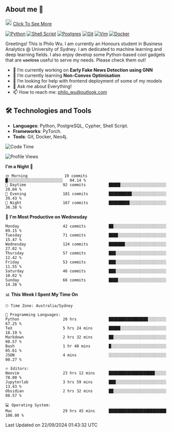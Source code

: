 ## About me 🤗

<a href="#"><img src="https://media.giphy.com/media/hvRJCLFzcasrR4ia7z/giphy.gif" width="20px" height="20px"></a> [Click To See More](https://codeboyphilo.github.io)

[![Python](https://img.shields.io/badge/python-3670A0?style=for-the-badge&logo=python&logoColor=ffdd54)](#)
[![Shell Script](https://img.shields.io/badge/shell_script-%23121011.svg?style=for-the-badge&logo=gnu-bash&logoColor=white)](#)
[![Postgres](https://img.shields.io/badge/postgres-%23316192.svg?style=for-the-badge&logo=postgresql&logoColor=white)](#)
[![Git](https://img.shields.io/badge/git-%23F05033.svg?style=for-the-badge&logo=git&logoColor=white)](#)
[![Vim](https://img.shields.io/badge/VIM-%2311AB00.svg?style=for-the-badge&logo=vim&logoColor=white)](#)
[![Docker](https://img.shields.io/badge/docker-%230db7ed.svg?style=for-the-badge&logo=docker&logoColor=white)](#)

Greetings! This is Philo Wu. I am currently an Honours student in Business Analytics \@ University of Sydney. I am dedicated to machine learning and deep learning fields. I also enjoy develop some Python-based cool gadgets that are ~~useless~~ useful to serve my needs. Please check them out!

- 🔭 I’m currently working on **Early Fake News Detection using GNN**
- 🌱 I’m currently learning **Non-Convex Optimisation**
- 🤔 I’m looking for help with frontend deployment of some of my models
- 💬 Ask me about Everything!
- 📫 How to reach me: philo_wu@outlook.com

## 🛠 Technologies and Tools
- **Languages**: Python, PostgreSQL, Cypher, Shell Script.
- **Frameworks**: PyTorch.
- **Tools**: Git, Docker, Neo4j.

<!--START_SECTION:waka-->
![Code Time](http://img.shields.io/badge/Code%20Time-476%20hrs%2029%20mins-blue)

![Profile Views](http://img.shields.io/badge/Profile%20Views-1-blue)

**I'm a Night 🦉** 

```text
🌞 Morning                19 commits          █░░░░░░░░░░░░░░░░░░░░░░░░   04.14 % 
🌆 Daytime                92 commits          █████░░░░░░░░░░░░░░░░░░░░   20.04 % 
🌃 Evening                181 commits         ██████████░░░░░░░░░░░░░░░   39.43 % 
🌙 Night                  167 commits         █████████░░░░░░░░░░░░░░░░   36.38 % 
```
📅 **I'm Most Productive on Wednesday** 

```text
Monday                   42 commits          ██░░░░░░░░░░░░░░░░░░░░░░░   09.15 % 
Tuesday                  71 commits          ████░░░░░░░░░░░░░░░░░░░░░   15.47 % 
Wednesday                124 commits         ███████░░░░░░░░░░░░░░░░░░   27.02 % 
Thursday                 57 commits          ███░░░░░░░░░░░░░░░░░░░░░░   12.42 % 
Friday                   53 commits          ███░░░░░░░░░░░░░░░░░░░░░░   11.55 % 
Saturday                 46 commits          ███░░░░░░░░░░░░░░░░░░░░░░   10.02 % 
Sunday                   66 commits          ████░░░░░░░░░░░░░░░░░░░░░   14.38 % 
```


📊 **This Week I Spent My Time On** 

```text
🕑︎ Time Zone: Australia/Sydney

💬 Programming Languages: 
Python                   20 hrs              █████████████████░░░░░░░░   67.25 % 
TeX                      5 hrs 24 mins       █████░░░░░░░░░░░░░░░░░░░░   18.19 % 
Markdown                 2 hrs 32 mins       ██░░░░░░░░░░░░░░░░░░░░░░░   08.57 % 
Bash                     1 hr 40 mins        █░░░░░░░░░░░░░░░░░░░░░░░░   05.61 % 
JSON                     4 mins              ░░░░░░░░░░░░░░░░░░░░░░░░░   00.27 % 

🔥 Editors: 
Neovim                   23 hrs 12 mins      ████████████████████░░░░░   78.00 % 
Jupyterlab               3 hrs 59 mins       ███░░░░░░░░░░░░░░░░░░░░░░   13.43 % 
Obsidian                 2 hrs 32 mins       ██░░░░░░░░░░░░░░░░░░░░░░░   08.57 % 

💻 Operating System: 
Mac                      29 hrs 45 mins      █████████████████████████   100.00 % 
```


 Last Updated on 22/09/2024 01:43:32 UTC
<!--END_SECTION:waka-->
